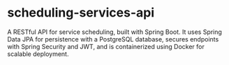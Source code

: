 # scheduling-services-api
A RESTful API for service scheduling, built with Spring Boot. It uses Spring Data JPA for persistence with a PostgreSQL database, secures endpoints with Spring Security and JWT, and is containerized using Docker for scalable deployment.
